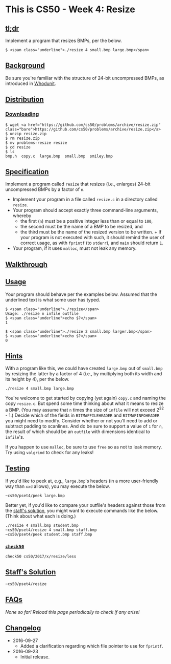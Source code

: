 # This is CS50 - Week 4: Resize

## [tl;dr](#tl-dr)

Implement a program that resizes BMPs, per the below.

```
$ <span class="underline">./resize 4 small.bmp large.bmp</span>
```

## [Background](#background)

Be sure you're familiar with the structure of 24-bit uncompressed BMPs, as introduced in [Whodunit](../../whodunit/whodunit).

## [Distribution](#distribution)

### [Downloading](#downloading)

```
$ wget <a href="https://github.com/cs50/problems/archive/resize.zip" class="bare">https://github.com/cs50/problems/archive/resize.zip</a>
$ unzip resize.zip
$ rm resize.zip
$ mv problems-resize resize
$ cd resize
$ ls
bmp.h  copy.c  large.bmp  small.bmp  smiley.bmp
```

## [Specification](#specification)

Implement a program called `resize` that resizes (i.e., enlarges) 24-bit uncompressed BMPs by a factor of `n`.

* Implement your program in a file called `resize.c` in a directory called `resize`.
* Your program should accept exactly three command-line arguments, whereby
  - the first (`n`) must be a positive integer less than or equal to `100`,
  - the second must be the name of a BMP to be resized, and
  - the third must be the name of the resized version to be written. + If your program is not executed with such, it should remind the user of correct usage, as with `fprintf` (to `stderr`), and `main` should return `1`.
* Your program, if it uses `malloc`, must not leak any memory.

## [Walkthrough](https://youtu.be/zOylgRdzv_U)

## [Usage](#usage)

Your program should behave per the examples below. Assumed that the underlined text is what some user has typed.

```
$ <span class="underline">./resize</span>
Usage: ./resize n infile outfile
$ <span class="underline">echo $?</span>
1
```

```
$ <span class="underline">./resize 2 small.bmp larger.bmp</span>
$ <span class="underline">echo $?</span>
0
```

## [Hints](#hints)

With a program like this, we could have created `large.bmp` out of `small.bmp` by resizing the latter by a factor of 4 (i.e., by multiplying both its width and its height by 4), per the below.

```
./resize 4 small.bmp large.bmp
```

You're welcome to get started by copying (yet again) `copy.c` and naming the copy `resize.c`. But spend some time thinking about what it means to resize a BMP. (You may assume that `n` times the size of `infile` will not exceed 2<sup>32</sup> - 1.) Decide which of the fields in `BITMAPFILEHEADER` and `BITMAPINFOHEADER` you might need to modify. Consider whether or not you'll need to add or subtract padding to scanlines. And do be sure to support a value of `1` for `n`, the result of which should be an `outfile` with dimensions identical to `infile`'s.

If you happen to use `malloc`, be sure to use `free` so as not to leak memory. Try using `valgrind` to check for any leaks!

## [Testing](#testing)

If you'd like to peek at, e.g., `large.bmp`'s headers (in a more user-friendly way than `xxd` allows), you may execute the below.

```
~cs50/pset4/peek large.bmp
```

Better yet, if you'd like to compare your outfile's headers against those from the [staff's solution](#staffs-solution), you might want to execute commands like the below. (Think about what each is doing.)

```
./resize 4 small.bmp student.bmp
~cs50/pset4/resize 4 small.bmp staff.bmp
~cs50/pset4/peek student.bmp staff.bmp
```

### [`check50`](#code-check50-code)

```
check50 cs50/2017/x/resize/less
```

## [Staff's Solution](#staff-s-solution)

```
~cs50/pset4/resize
```

## [FAQs](#faqs)

_None so far! Reload this page periodically to check if any arise!_

## [Changelog](#changelog)

* 2016-09-27
  - Added a clarification regarding which file pointer to use for `fprintf`.
* 2016-09-23
  - Initial release.

